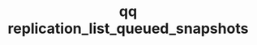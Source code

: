 ---
category: replication
command: replication_list_queued_snapshots
keywords: qq, qq_cli, replication_list_queued_snapshots
optional_options:
- alternate: []
  help: Unique identifier of the source replication relationship.
  name: --id
  required: true
permalink: /qq-cli-command-guide/replication/replication_list_queued_snapshots.html
positional_options: []
sidebar: qq_cli_command_reference_sidebar
summary: This section explains how to use the <code>qq replication_list_queued_snapshots</code>
  command.
synopsis: List information for all snapshots awaiting replication by the specified
  source replication relationship.
title: qq replication_list_queued_snapshots
usage: qq replication_list_queued_snapshots [-h] --id ID
zendesk_source: qq CLI Command Guide

---
